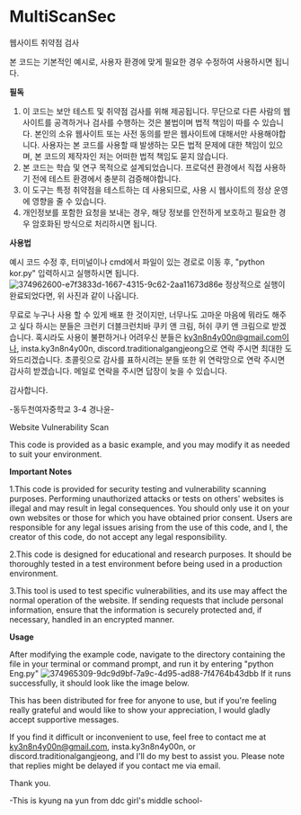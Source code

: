 # MultiScanSec

웹사이트 취약점 검사

본 코드는 기본적인 예시로, 사용자 환경에 맞게 필요한 경우 수정하여 사용하시면 됩니다.

**필독**
1. 이 코드는 보안 테스트 및 취약점 검사를 위해 제공됩니다. 무단으로 다른 사람의 웹사이트를 공격하거나 검사를 수행하는 것은 불법이며 법적 책임이 따를 수 있습니다. 본인의 소유 웹사이트 또는 사전 동의를 받은 웹사이트에 대해서만 사용해야합니다. 사용자는 본 코드를 사용할 때 발생하는 모든 법적 문제에 대한 책임이 있으며, 본 코드의 제작자인 저는 어떠한 법적 책임도 묻지 않습니다.
2. 본 코드는 학습 및 연구 목적으로 설계되었습니다. 프로덕션 환경에서 직접 사용하기 전에 테스트 환경에서 충분히 검증해야합니다.
3. 이 도구는 특정 취약점을 테스트하는 데 사용되므로, 사용 시 웹사이트의 정상 운영에 영향을 줄 수 있습니다.
4. 개인정보를 포함한 요청을 보내는 경우, 해당 정보를 안전하게 보호하고 필요한 경우 암호화된 방식으로 처리하시면 됩니다.

**사용법**

예시 코드 수정 후, 터미널이나 cmd에서 파일이 있는 경로로 이동 후, "python kor.py" 입력하시고 실행하시면 됩니다.
![374962600-e7f3833d-1667-4315-9c62-2aa11673d86e](https://github.com/user-attachments/assets/ee68bbc4-5c9b-41c8-94d9-7a2f3df606e5)
정상적으로 실행이 완료되었다면, 위 사진과 같이 나옵니다.

무료로 누구나 사용 할 수 있게 배포 한 것이지만, 너무나도 고마운 마음에 뭐라도 해주고 싶다 하시는 분들은 크런키 더블크런치바 쿠키 앤 크림, 허쉬 쿠키 앤 크림으로 받겠습니다.
혹시라도 사용이 불편하거나 어려우신 분들은 ky3n8n4y00n@gmail.com이나, insta.ky3n8n4y00n, discord.traditionalgangjeong으로 연락 주시면 최대한 도와드리겠습니다.
초콜릿으로 감사를 표하시려는 분들 또한 위 연락망으로 연락 주시면 감사히 받겠습니다.
메일로 연락을 주시면 답장이 늦을 수 있습니다.

감사합니다.

-동두천여자중학교 3-4 경나윤-

Website Vulnerability Scan 

This code is provided as a basic example, and you may modify it as needed to suit your environment.

**Important Notes**

1.This code is provided for security testing and vulnerability scanning purposes. Performing unauthorized attacks or tests on others' websites is illegal and may result in legal consequences. You should only use it on your own websites or those for which you have obtained prior consent. Users are responsible for any legal issues arising from the use of this code, and I, the creator of this code, do not accept any legal responsibility.

2.This code is designed for educational and research purposes. It should be thoroughly tested in a test environment before being used in a production environment.

3.This tool is used to test specific vulnerabilities, and its use may affect the normal operation of the website.
If sending requests that include personal information, ensure that the information is securely protected and, if necessary, handled in an encrypted manner.

**Usage**

After modifying the example code, navigate to the directory containing the file in your terminal or command prompt, and run it by entering "python Eng.py"
![374965309-9dc9d9bf-7a9c-4d95-ad88-7f4764b43dbb](https://github.com/user-attachments/assets/b37cc085-68a7-4a6a-92c0-7943f31a7393)
If it runs successfully, it should look like the image below.

This has been distributed for free for anyone to use, but if you're feeling really grateful and would like to show your appreciation, I would gladly accept supportive messages.

If you find it difficult or inconvenient to use, feel free to contact me at ky3n8n4y00n@gmail.com, insta.ky3n8n4y00n, or discord.traditionalgangjeong, and I'll do my best to assist you. Please note that replies might be delayed if you contact me via email.

Thank you.

-This is kyung na yun from ddc girl's middle school-
